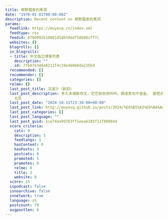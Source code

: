 ```yaml
---
title: 穆野霜泉的黑洞
date: "1970-01-01T00:00:00Z"
description: Recent content on 穆野霜泉的黑洞
params:
  feedlink: https://muyesq.cn/index.xml
  feedtype: rss
  feedid: 870d992b10081d54b50edf58b88cff7c
  websites: {}
  blogrolls: []
  in_blogrolls:
  - title: 中文独立博客列表
    description: ""
    id: 7fb87e348a8211f4c19e4b0b0da225bd
  recommended: []
  recommender: []
  categories: []
  relme: {}
  last_post_title: 浣溪沙（新韵）
  last_post_description: 多久未填新作文，茫茫前世病吟吟。偶成秀句不值金。 莫把诗词当主业，浪人词里少精神。青云笃志现诗魂。 2024.10.31
    北京
  last_post_date: "2024-10-31T23:30:00+08:00"
  last_post_link: http://muyesq.github.io/posts/2024/%E6%B5%A3%E6%BA%AA%E6%B2%99%E6%96%B0%E9%9F%B5/
  last_post_categories: []
  last_post_language: ""
  last_post_guid: 1ce74aa99703ff1eea6185f11f808844
  score_criteria:
    cats: 0
    description: 3
    feedlangs: 1
    hasContent: 0
    hasPosts: 3
    postcats: 0
    promoted: 5
    promotes: 0
    relme: 0
    title: 3
    website: 0
  score: 15
  ispodcast: false
  isnoarchive: false
  innetwork: true
  language: zh
  postcount: 79
  avgpostlen: 0
---
```

